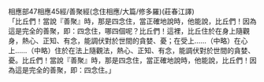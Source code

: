 相應部47相應45經/善聚經(念住相應/大篇/修多羅)(莊春江譯)  
「比丘們！當說『善聚』時，那是四念住，當正確地說時，他能說，比丘們！因為這是完全的善聚，即：四念住，哪四個呢？比丘們！這裡，比丘住於在身上隨觀身，熱心、正知、有念，能調伏對於世間的貪婪、憂；在受上……（中略）在心上……（中略）住於在法上隨觀法，熱心、正知、有念，能調伏對於世間的貪婪、憂。比丘們！當說『善聚』時，那是四念住，當正確地說時，他能說，比丘們！因為這是完全的善聚，即：四念住。」  
  
  

